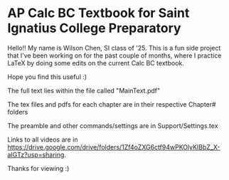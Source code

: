 # AP Calc BC Textbook for Saint Ignatius College Preparatory

Hello!! My name is Wilson Chen, SI class of '25. This is a fun side project that I've been working on for the past couple of months, where I practice LaTeX by doing some edits on the current Calc BC textbook. 

Hope you find this useful :)

The full text lies within the file called "MainText.pdf"

The tex files and pdfs for each chapter are in their respective Chapter# folders

The preamble and other commands/settings are in Support/Settings.tex

Links to all videos are in https://drive.google.com/drive/folders/1Zf4oZXG6ctf94wPKOlyKIBbZ_X-aIGTz?usp=sharing.

Thanks for viewing :)